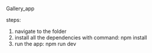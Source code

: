 Gallery_app

steps:
1. navigate to the folder
2. install all the dependencies with command: npm install
3. run the app: npm run dev
